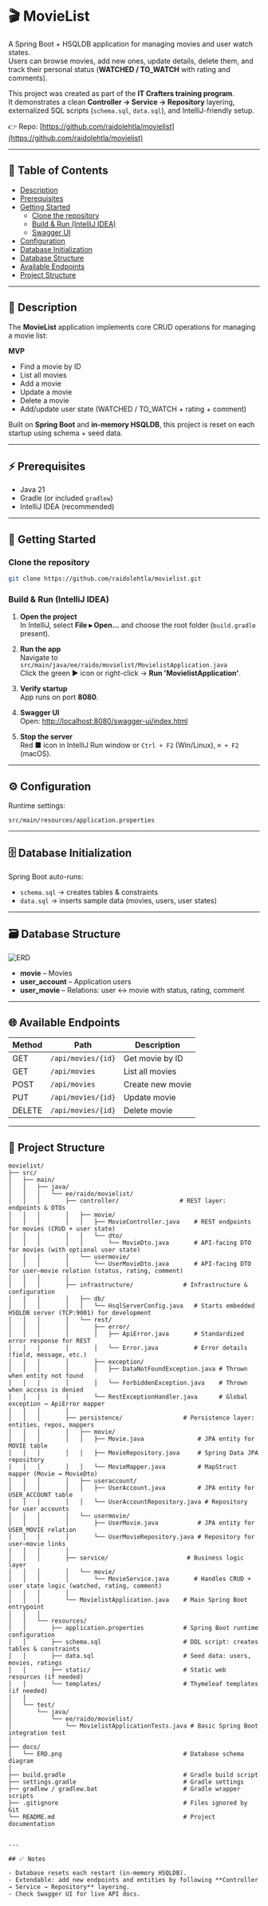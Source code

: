 # 🎬 MovieList

A Spring Boot + HSQLDB application for managing movies and user watch states.  
Users can browse movies, add new ones, update details, delete them, and track their personal status (**WATCHED / TO_WATCH** with rating and comments).

This project was created as part of the **IT Crafters training program**.  
It demonstrates a clean **Controller → Service → Repository** layering, externalized SQL scripts (`schema.sql`, `data.sql`), and IntelliJ-friendly setup.  

👉 Repo: [https://github.com/raidolehtla/movielist](https://github.com/raidolehtla/movielist)

---

## 📑 Table of Contents

- [Description](#description)
- [Prerequisites](#prerequisites)
- [Getting Started](#getting-started)
    - [Clone the repository](#clone-the-repository)
    - [Build & Run (IntelliJ IDEA)](#build--run-intellij-idea)
    - [Swagger UI](#swagger-ui)
- [Configuration](#configuration)
- [Database Initialization](#database-initialization)
- [Database Structure](#database-structure)
- [Available Endpoints](#available-endpoints)
- [Project Structure](#project-structure)

---

## 📝 Description

The **MovieList** application implements core CRUD operations for managing a movie list:

**MVP**

- Find a movie by ID
- List all movies
- Add a movie
- Update a movie
- Delete a movie
- Add/update user state (WATCHED / TO_WATCH + rating + comment)

Built on **Spring Boot** and **in-memory HSQLDB**, this project is reset on each startup using schema + seed data.

---

## ⚡ Prerequisites

- Java 21
- Gradle (or included `gradlew`)
- IntelliJ IDEA (recommended)

---

## 🚀 Getting Started

### Clone the repository

```bash
git clone https://github.com/raidolehtla/movielist.git
```

### Build & Run (IntelliJ IDEA)

1. **Open the project**  
   In IntelliJ, select **File ▸ Open…** and choose the root folder (`build.gradle` present).

2. **Run the app**  
   Navigate to `src/main/java/ee/raido/movielist/MovielistApplication.java`  
   Click the green ▶︎ icon or right-click → **Run 'MovielistApplication'**.

3. **Verify startup**  
   App runs on port **8080**.

4. **Swagger UI**  
   Open: [http://localhost:8080/swagger-ui/index.html](http://localhost:8080/swagger-ui/index.html)

5. **Stop the server**  
   Red ■ icon in IntelliJ Run window or `Ctrl + F2` (Win/Linux), `⌘ + F2` (macOS).

---

## ⚙️ Configuration

Runtime settings:

```
src/main/resources/application.properties
```

---

## 🗄️ Database Initialization

Spring Boot auto-runs:

- `schema.sql` → creates tables & constraints
- `data.sql` → inserts sample data (movies, users, user states)

---

## 🗃️ Database Structure

![ERD](docs/ERD.png)

- **movie** – Movies
- **user_account** – Application users
- **user_movie** – Relations: user ↔ movie with status, rating, comment

---

## 🌐 Available Endpoints

| Method | Path               | Description      |
|--------|--------------------|------------------|
| GET    | `/api/movies/{id}` | Get movie by ID  |
| GET    | `/api/movies`      | List all movies  |
| POST   | `/api/movies`      | Create new movie |
| PUT    | `/api/movies/{id}` | Update movie     |
| DELETE | `/api/movies/{id}` | Delete movie     |

---

## 📂 Project Structure

```text
movielist/
├── src/
│   ├── main/
│   │   ├── java/
│   │   │   └── ee/raido/movielist/
│   │   │       ├── controller/                 # REST layer: endpoints & DTOs
│   │   │       │   ├── movie/
│   │   │       │   │   ├── MovieController.java    # REST endpoints for movies (CRUD + user state)
│   │   │       │   │   └── dto/
│   │   │       │   │       └── MovieDto.java       # API-facing DTO for movies (with optional user state)
│   │   │       │   └── usermovie/
│   │   │       │       └── UserMovieDto.java       # API-facing DTO for user–movie relation (status, rating, comment)
│   │   │       │
│   │   │       ├── infrastructure/              # Infrastructure & configuration
│   │   │       │   ├── db/
│   │   │       │   │   └── HsqlServerConfig.java   # Starts embedded HSQLDB server (TCP:9001) for development
│   │   │       │   └── rest/
│   │   │       │       ├── error/
│   │   │       │       │   ├── ApiError.java       # Standardized error response for REST
│   │   │       │       │   └── Error.java          # Error details (field, message, etc.)
│   │   │       │       ├── exception/
│   │   │       │       │   ├── DataNotFoundException.java # Thrown when entity not found
│   │   │       │       │   └── ForbiddenException.java    # Thrown when access is denied
│   │   │       │       └── RestExceptionHandler.java      # Global exception → ApiError mapper
│   │   │       │
│   │   │       ├── persistence/                 # Persistence layer: entities, repos, mappers
│   │   │       │   ├── movie/
│   │   │       │   │   ├── Movie.java               # JPA entity for MOVIE table
│   │   │       │   │   ├── MovieRepository.java     # Spring Data JPA repository
│   │   │       │   │   └── MovieMapper.java         # MapStruct mapper (Movie ↔ MovieDto)
│   │   │       │   ├── useraccount/
│   │   │       │   │   ├── UserAccount.java         # JPA entity for USER_ACCOUNT table
│   │   │       │   │   └── UserAccountRepository.java # Repository for user accounts
│   │   │       │   └── usermovie/
│   │   │       │       ├── UserMovie.java           # JPA entity for USER_MOVIE relation
│   │   │       │       └── UserMovieRepository.java # Repository for user–movie links
│   │   │       │
│   │   │       ├── service/                      # Business logic layer
│   │   │       │   └── movie/
│   │   │       │       └── MovieService.java       # Handles CRUD + user state logic (watched, rating, comment)
│   │   │       │
│   │   │       └── MovielistApplication.java    # Main Spring Boot entrypoint
│   │   │
│   │   └── resources/
│   │       ├── application.properties           # Spring Boot runtime configuration
│   │       ├── schema.sql                       # DDL script: creates tables & constraints
│   │       ├── data.sql                         # Seed data: users, movies, ratings
│   │       ├── static/                          # Static web resources (if needed)
│   │       └── templates/                       # Thymeleaf templates (if needed)
│   │
│   └── test/
│       └── java/
│           └── ee/raido/movielist/
│               └── MovielistApplicationTests.java # Basic Spring Boot integration test
│
├── docs/
│   └── ERD.png                                  # Database schema diagram
│
├── build.gradle                                 # Gradle build script
├── settings.gradle                              # Gradle settings
├── gradlew / gradlew.bat                        # Gradle wrapper scripts
├── .gitignore                                   # Files ignored by Git
└── README.md                                    # Project documentation


---

## ✅ Notes

- Database resets each restart (in-memory HSQLDB).
- Extendable: add new endpoints and entities by following **Controller → Service → Repository** layering.
- Check Swagger UI for live API docs.  
